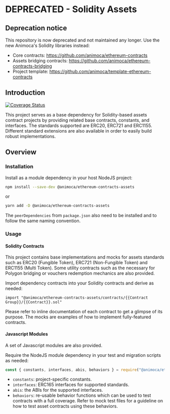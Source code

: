 # DEPRECATED - Solidity Assets

## Deprecation notice

This repository is now deprecated and not maintained any longer. Use the new Animoca's Solidity libraries instead:

- Core contracts: <https://github.com/animoca/ethereum-contracts>
- Assets bridging contracts: <https://github.com/animoca/ethereum-contracts-bridging>
- Project template: <https://github.com/animoca/template-ethereum-contracts>

## Introduction

[![Coverage Status](https://codecov.io/gh/animoca/ethereum-contracts-assets/graph/badge.svg)](https://codecov.io/gh/animoca/ethereum-contracts-assets)

This project serves as a base dependency for Solidity-based assets contract projects by providing related base contracts, constants, and interfaces.
The standards supported are ERC20, ERC721 and ERC1155. Different standard extensions are also available in order to easily build robust implementations.

## Overview

### Installation

Install as a module dependency in your host NodeJS project:

```bash
npm install --save-dev @animoca/ethereum-contracts-assets
```

or

```bash
yarn add -D @animoca/ethereum-contracts-assets
```

The `peerDependencies` from `package.json` also need to be installed and to follow the same naming convention.

### Usage

#### Solidity Contracts

This project contains base implementations and mocks for assets standards such as ERC20 (Fungible Token), ERC721 (Non-Fungible Token) and ERC1155 (Multi Token).
Some utility contracts such as the necessary for Polygon bridging or vouchers redemption mechanics are also provided.

Import dependency contracts into your Solidity contracts and derive as needed:

```solidity
import "@animoca/ethereum-contracts-assets/contracts/{{Contract Group}}/{{Contract}}.sol"
```

Please refer to inline documentation of each contract to get a glimpse of its purpose.
The mocks are examples of how to implement fully-featured contracts.

#### Javascript Modules

A set of Javascript modules are also provided.

Require the NodeJS module dependency in your test and migration scripts as needed:

```javascript
const { constants, interfaces, abis, behaviors } = require("@animoca/ethereum-contracts-assets");
```

- `constants`: project-specific constants.
- `interfaces`: ERC165 interfaces for supported standards.
- `abis`: the ABIs for the supported interfaces.
- `behaviors`: re-usable behavior functions which can be used to test contracts with a full coverage. Refer to mock test files for a guideline on how to test asset contracts using these behaviors.
